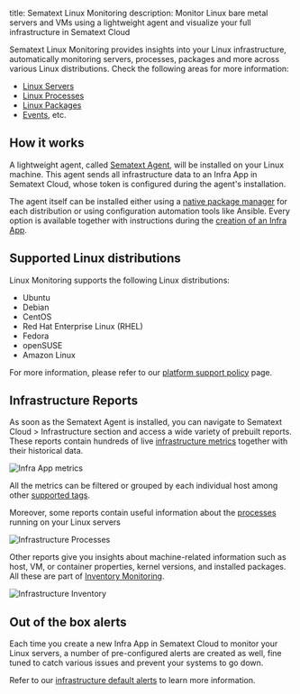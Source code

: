 title: Sematext Linux Monitoring
description: Monitor Linux bare metal servers and VMs using a lightweight agent and visualize your full infrastructure in Sematext Cloud

Sematext Linux Monitoring provides insights into your Linux infrastructure, automatically monitoring servers, processes, packages and more across various Linux distributions. Check the following areas for more information:

- [Linux Servers](https://sematext.com/docs/monitoring/servers/)
- [Linux Processes](https://sematext.com/docs/monitoring/processes/)
- [Linux Packages](https://sematext.com/docs/monitoring/inventory/)
- [Events](https://sematext.com/docs/events/), etc.

## How it works

A lightweight agent, called [Sematext Agent](../agents/sematext-agent), will be installed on your Linux machine. This agent sends all infrastructure data to an Infra App in Sematext Cloud, whose token is configured during the agent's installation.

The agent itself can be installed either using a [native package manager](https://sematext.com/docs/agents/sematext-agent/installation/) for each distribution or using configuration automation tools like Ansible. Every option is available together with instructions during the [creation of an Infra App](https://sematext.com/docs/monitoring/infrastructure/#create-an-infra-app).

## Supported Linux distributions

Linux Monitoring supports the following Linux distributions:

- Ubuntu
- Debian
- CentOS
- Red Hat Enterprise Linux (RHEL)
- Fedora
- openSUSE
- Amazon Linux

For more information, please refer to our [platform support policy](https://sematext.com/docs/agents/sematext-agent/platform-support-policy/#linux) page.

## Infrastructure Reports

As soon as the Sematext Agent is installed, you can navigate to Sematext Cloud > Infrastructure section and access a wide variety of prebuilt reports. These reports contain hundreds of live [infrastructure metrics](https://sematext.com/docs/agents/sematext-agent/os-metrics/) together with their historical data.

![Infra App metrics](../images/monitoring/infra-metrics.gif)

All the metrics can be filtered or grouped by each individual host among other [supported tags](https://sematext.com/docs/tags/).

Moreover, some reports contain useful information about the [processes](https://sematext.com/docs/monitoring/processes/) running on your Linux servers 

![Infrastructure Processes](../images/monitoring/infra-processes.gif)

Other reports give you insights about machine-related information such as host, VM, or container properties, kernel versions, and installed packages. All these are part of [Inventory Monitoring](https://sematext.com/docs/monitoring/inventory/).

![Infrastructure Inventory](../images/monitoring/infra-inventory.gif)

## Out of the box alerts

Each time you create a new Infra App in Sematext Cloud to monitor your Linux servers, a number of pre-configured alerts are created as well, fine tuned to catch various issues and prevent your systems to go down. 

Refer to our [infrastructure default alerts](https://sematext.com/docs/monitoring/servers/#core-infrastructure-alerting) to learn more information.


